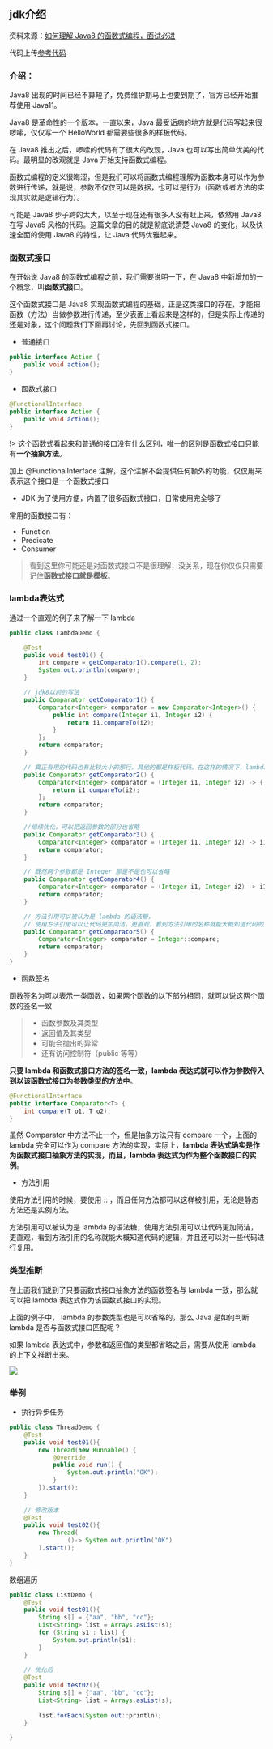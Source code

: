 ## jdk介绍

资料来源：[如何理解 Java8 的函数式编程，面试必进](https://m.toutiaocdn.com/i7075583769079677452/?app=news_article&timestamp=1647577110&use_new_style=1&req_id=20220318121830010158156021082FD71F&group_id=7075583769079677452&wxshare_count=1&tt_from=weixin&utm_source=weixin&utm_medium=toutiao_android&utm_campaign=client_share&share_token=4f1ac4d6-609a-4c85-98d9-659b9a6dea0c)

代码上传[参考代码](https://gitee.com/L10052108/springboot_project/tree/simple/src/test/java/xyz/guqing/project/simple)

### 介绍：

Java8 出现的时间已经不算短了，免费维护期马上也要到期了，官方已经开始推荐使用 Java11。

Java8 是革命性的一个版本，一直以来，Java 最受诟病的地方就是代码写起来很啰嗦，仅仅写一个 HelloWorld 都需要些很多的样板代码。

在 Java8 推出之后，啰嗦的代码有了很大的改观，Java 也可以写出简单优美的代码。最明显的改观就是 Java 开始支持函数式编程。

函数式编程的定义很晦涩，但是我们可以将函数式编程理解为函数本身可以作为参数进行传递，就是说，参数不仅仅可以是数据，也可以是行为（函数或者方法的实现其实就是逻辑行为）。

可能是 Java8 步子跨的太大，以至于现在还有很多人没有赶上来，依然用 Java8 在写 Java5 风格的代码。这篇文章的目的就是彻底说清楚 Java8 的变化，以及快速全面的使用 Java8 的特性，让 Java 代码优雅起来。

### 函数式接口

在开始说 Java8 的函数式编程之前，我们需要说明一下，在 Java8 中新增加的一个概念，叫**函数式接口**。

这个函数式接口是 Java8 实现函数式编程的基础，正是这类接口的存在，才能把函数（方法）当做参数进行传递，至少表面上看起来是这样的，但是实际上传递的还是对象，这个问题我们下面再讨论，先回到函数式接口。

- 普通接口

~~~~java
public interface Action {
    public void action();
}
~~~~

- 函数式接口

~~~~java
@FunctionalInterface
public interface Action {
    public void action();
}
~~~~

!> 这个函数式看起来和普通的接口没有什么区别，唯一的区别是函数式接口只能有**一个抽象方法**。

加上 @FunctionalInterface 注解，这个注解不会提供任何额外的功能，仅仅用来表示这个接口是一个函数式接口

- JDK 为了使用方便，内置了很多函数式接口，日常使用完全够了

常用的函数接口有：

- Function
- Predicate
- Consumer

> 看到这里你可能还是对函数式接口不是很理解，没关系，现在你仅仅只需要记住**函数式接口就是模板**。

### lambda表达式

通过一个直观的例子来了解一下 lambda

~~~~java
public class LambdaDemo {

    @Test
    public void test01() {
        int compare = getComparator1().compare(1, 2);
        System.out.println(compare);
    }

    // jdk8以前的写法
    public Comparator getComparator1() {
        Comparator<Integer> comparator = new Comparator<Integer>() {
            public int compare(Integer i1, Integer i2) {
                return i1.compareTo(i2);
            }
        };
        return comparator;
    }

    // 真正有用的代码也有比较大小的那行，其他的都是样板代码。在这样的情况下，lambda 就很有用。
    public Comparator getComparator2() {
        Comparator<Integer> comparator = (Integer i1, Integer i2) -> {
            return i1.compareTo(i2);
        };
        return comparator;
    }

    //继续优化，可以把返回参数的部分也省略
    public Comparator getComparator3() {
        Comparator<Integer> comparator = (Integer i1, Integer i2) -> i1.compareTo(i2);
        return comparator;
    }

    // 既然两个参数都是 Integer 那是不是也可以省略
    public Comparator getComparator4() {
        Comparator<Integer> comparator = (Integer i1, Integer i2) -> i1.compareTo(i2);
        return comparator;
    }

    // 方法引用可以被认为是 lambda 的语法糖，
    // 使用方法引用可以让代码更加简洁，更直观，看到方法引用的名称就能大概知道代码的逻辑，并且还可以对一些代码进行复用。
    public Comparator getComparator5() {
        Comparator<Integer> comparator = Integer::compare;
        return comparator;
    }
}
~~~~

- 函数签名

函数签名为可以表示一类函数，如果两个函数的以下部分相同，就可以说这两个函数的签名一致 

>- 函数参数及其类型
>- 返回值及其类型
>- 可能会抛出的异常
>- 还有访问控制符（public 等等）

**只要 lambda 和函数式接口方法的签名一致，lambda 表达式就可以作为参数传入到以该函数式接口为参数类型的方法中**。

~~~~java
@FunctionalInterface
public interface Comparator<T> {
    int compare(T o1, T o2);
}
~~~~

虽然 Comparator 中方法不止一个，但是抽象方法只有 compare 一个，上面的 lambda 完全可以作为 compare 方法的实现，实际上，**lambda 表达式确实是作为函数式接口抽象方法的实现，而且，lambda 表达式为作为整个函数接口的实例**。

- 方法引用

使用方法引用的时候，要使用 :: ，而且任何方法都可以这样被引用，无论是静态方法还是实例方法。

方法引用可以被认为是 lambda 的语法糖，使用方法引用可以让代码更加简洁，更直观，看到方法引用的名称就能大概知道代码的逻辑，并且还可以对一些代码进行复用。

### 类型推断

在上面我们说到了只要函数式接口抽象方法的函数签名与 lambda 一致，那么就可以把 lambda 表达式作为该函数式接口的实现。

上面的例子中， lambda 的参数类型也是可以省略的，那么 Java 是如何判断 lambda 是否与函数式接口匹配呢？

如果 lambda 表达式中，参数和返回值的类型都省略之后，需要从使用 lambda 的上下文推断出来。

![](https://tva1.sinaimg.cn/large/e6c9d24ely1h0e5hfoqd0j215i0j474z.jpg)

### 举例

- 执行异步任务

~~~~java
public class ThreadDemo {
    @Test
    public void test01(){
        new Thread(new Runnable() {
            @Override
            public void run() {
                System.out.println("OK");
            }
        }).start();
    }
    
    // 修改版本
    @Test
    public void test02(){
        new Thread(
                ()-> System.out.println("OK")
        ).start();
    }
}
~~~~

数组遍历

~~~~java
public class ListDemo {
    @Test
    public void test01(){
        String s[] = {"aa", "bb", "cc"};
        List<String> list = Arrays.asList(s);
        for (String s1 : list) {
            System.out.println(s1);
        }
    }
    
    // 优化后
    @Test
    public void test02(){
        String s[] = {"aa", "bb", "cc"};
        List<String> list = Arrays.asList(s);
    
        list.forEach(System.out::println);
    }

}
~~~~
